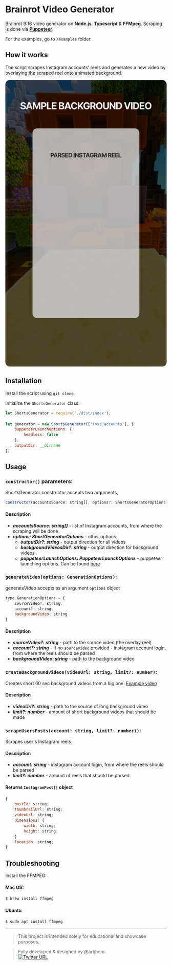 # Brainrot Video Generator
Brainrot 9:16 video generator on **Node.js**, **Typescript** & **FFMpeg**.
Scraping is done via [**Puppeteer**](https://github.com/puppeteer/puppeteer).

For the examples, go to `/examples` folder.
## How it works
The script scrapes Instagram accounts' reels and generates a new video by overlaying the scraped reel onto animated background.

![Sample Short](./readme.png)

## Installation
Install the script using `git clone`.

Initialize the `ShortsGenerator` class:
```javascript
let ShortsGenerator = require('./dist/index');

let generator = new ShortsGenerator(['inst_accounts'], {
    puppeteerLaunchOptions: {
        headless: false
    },
    outputDir: __dirname
})
```

## Usage

### `constructor()` parameters:
ShortsGenerator constructor accepts two arguments,
```javascript
constructor(accountsSource: string[], options?: ShortsGeneratorOptions)
```
#### Description
* ***accountsSource: string[]*** - list of Instagram accounts, from where the scraping will be done
* ***options: ShortGeneratorOptions*** - other options
    * ***outputDir?: string*** - output direction for all videos
    * ***backgroundVideosDir?: string*** - output direction for background videos
    * ***puppeteerLaunchOptions: PuppeteerLaunchOptions*** - puppeteer launching options. Can be found [here](https://github.com/puppeteer/puppeteer)


### `generateVideo(options: GenerationOptions)`:
generateVideo accepts as an argument `options` object 
```javascript
type GenerationOptions = {
    sourceVideo?: string,
    account?: string,
    backgroundVideo: string
}
```
#### Description
* ***sourceVideo?: string*** - path to the source video (the overlay reel)
* ***account?: string*** - if no `sourceVideo` provided - instagram account login, from where the reels should be parsed
* ***backgroundVideo: string*** - path to the background video


### `createBackgroundVideos(videoUrl: string, limit?: number)`:
Creates short 60 sec background videos from a big one: [Example video](https://www.youtube.com/watch?v=t_r-ST06jR4) 
#### Description

* ***videoUrl?: string*** - path to the source of long background video
* ***limit?: number*** - amount of short background videos that should be made



### `scrapeUsersPosts(account: string, limit?: number))`:
Scrapes user's Instagram reels
#### Description

* ***account: string*** - instagram account login, from where the reels should be parsed 
* ***limit?: number*** - amount of reels that should be parsed

#### Returns `InstagramPost[]` object
```javascript
{
    postId: string;
    thumbnailUrl: string;
    videoUrl: string;
    dimensions: {
        width: string;
        height: string;
    }
    location: string;
}
```

## Troubleshooting
Install the FFMPEG:
#### Mac OS:
```bash
$ brew install ffmpeg
```
#### Ubuntu
```bash
$ sudo apt install ffmpeg
```



---

> This project is intended solely for educational and showcase purposes.

> Fully developed & designed by @artjhom. \
> [![Twitter URL](https://img.shields.io/twitter/url.svg?label=Follow%20artjhom&style=social&url=https%3A%2F%2Ftwitter.com%2Fartjhom)](https://twitter.com/artjhom)


